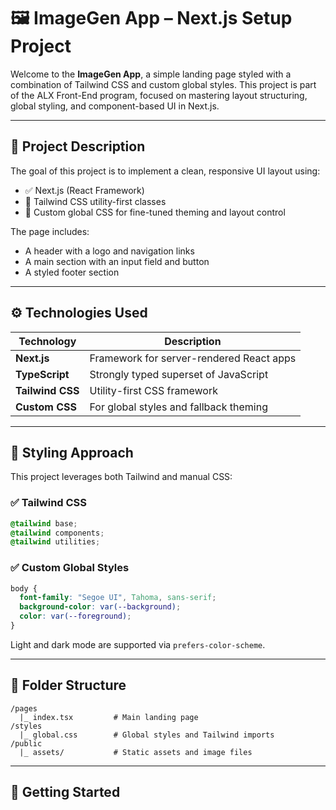 # 🖼️ ImageGen App – Next.js Setup Project

Welcome to the **ImageGen App**, a simple landing page styled with a combination of Tailwind CSS and custom global styles. This project is part of the ALX Front-End program, focused on mastering layout structuring, global styling, and component-based UI in Next.js.

---

## 📌 Project Description

The goal of this project is to implement a clean, responsive UI layout using:

- ✅ Next.js (React Framework)
- 🎨 Tailwind CSS utility-first classes
- 🧾 Custom global CSS for fine-tuned theming and layout control

The page includes:

- A header with a logo and navigation links
- A main section with an input field and button
- A styled footer section

---

## ⚙️ Technologies Used

| Technology       | Description                              |
| ---------------- | ---------------------------------------- |
| **Next.js**      | Framework for server-rendered React apps |
| **TypeScript**   | Strongly typed superset of JavaScript    |
| **Tailwind CSS** | Utility-first CSS framework              |
| **Custom CSS**   | For global styles and fallback theming   |

---

## 🎨 Styling Approach

This project leverages both Tailwind and manual CSS:

### ✅ Tailwind CSS

```css
@tailwind base;
@tailwind components;
@tailwind utilities;
```

### ✅ Custom Global Styles

```css
body {
  font-family: "Segoe UI", Tahoma, sans-serif;
  background-color: var(--background);
  color: var(--foreground);
}
```

Light and dark mode are supported via `prefers-color-scheme`.

---

## 🧱 Folder Structure

```
/pages
  |_ index.tsx         # Main landing page
/styles
  |_ global.css        # Global styles and Tailwind imports
/public
  |_ assets/           # Static assets and image files
```

---

## 🚀 Getting Started
